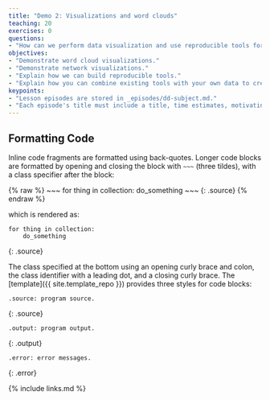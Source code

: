 ```yaml
---
title: "Demo 2: Visualizations and word clouds"
teaching: 20
exercises: 0
questions:
- "How can we perform data visualization and use reproducible tools for my own data"
objectives:
- "Demonstrate word cloud visualizations."
- "Demonstrate network visualizations."
- "Explain how we can build reproducible tools."
- "Explain how you can combine existing tools with your own data to create reproducible packages"
keypoints:
- "Lesson episodes are stored in _episodes/dd-subject.md."
- "Each episode's title must include a title, time estimates, motivating questions, lesson objectives, and key points."
---
```


## Formatting Code

Inline code fragments are formatted using back-quotes.
Longer code blocks are formatted by opening and closing the block with `~~~` (three tildes),
with a class specifier after the block:

{% raw %}
    ~~~
    for thing in collection:
        do_something
    ~~~
    {: .source}
{% endraw %}

which is rendered as:

~~~
for thing in collection:
    do_something
~~~
{: .source}

The class specified at the bottom using an opening curly brace and colon,
the class identifier with a leading dot,
and a closing curly brace.
The [template]({{ site.template_repo }}) provides three styles for code blocks:

~~~
.source: program source.
~~~
{: .source}

~~~
.output: program output.
~~~
{: .output}

~~~
.error: error messages.
~~~
{: .error}

{% include links.md %}
